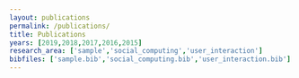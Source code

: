 ```yaml
---
layout: publications
permalink: /publications/
title: Publications
years: [2019,2018,2017,2016,2015]
research_area: ['sample','social_computing','user_interaction']
bibfiles: ['sample.bib','social_computing.bib','user_interaction.bib']
---
```

<!-- Sample Publication Page -->
<!-- Sample -->
<!--
<h3 class="pubyear">Sample</h3>
{% for y in page.years %}
  {{y}}
  {% bibliography --file sample.bib --query @*[year={{y}}]* %}
{% endfor %}
-->
<!-- Social Computing -->
<!--
<h3 class="pubyear">Sample</h3>
<h3 class="pubyear">Social Computing</h3>
{% for y in page.years %}
  {{y}}
  {% bibliography --file social_computing.bib --query @*[year={{y}}]* %}
{% endfor %}
-->

<!-- User Interaction -->
<!--
<h3 class="pubyear">Sample</h3>
<h3 class="pubyear">User Interaction</h3>
{% for y in page.years %}
  {{y}}
  {% bibliography --file user_interaction.bib --query @*[year={{y}}]* %}
{% endfor %}
-->